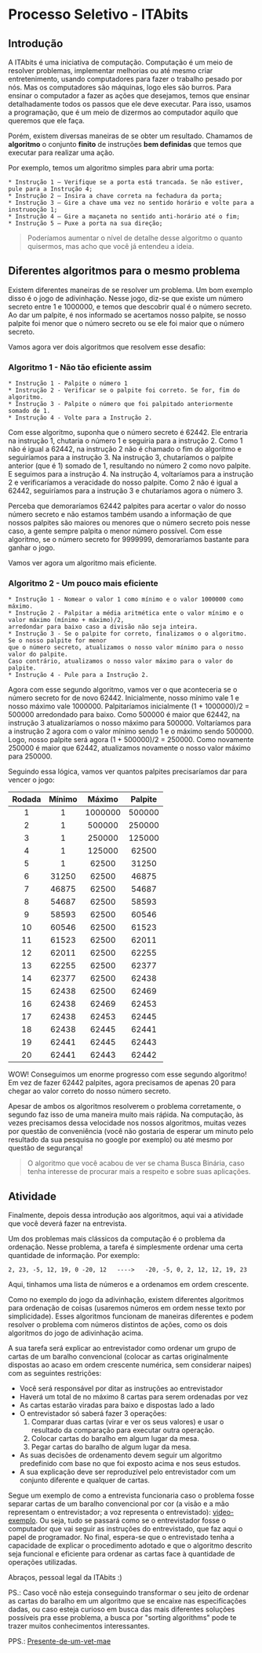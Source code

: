 # Processo Seletivo - ITAbits

## Introdução

A ITAbits é uma iniciativa de computação. Computação é um meio de resolver problemas, 
implementar melhorias ou até mesmo criar entretenimento, usando computadores para fazer o trabalho pesado por nós. 
Mas os computadores são máquinas, logo eles são burros. Para ensinar o computador a fazer as ações que desejamos, 
temos que ensinar detalhadamente todos os passos que ele deve executar. Para isso, usamos a programação, 
que é um meio de dizermos ao computador aquilo que queremos que ele faça.

Porém, existem diversas maneiras de se obter um resultado. Chamamos de **algoritmo** o conjunto **finito** de instruções **bem definidas** que temos que executar para realizar uma ação.

Por exemplo, temos um algoritmo simples para abrir uma porta:
```
* Instrução 1 – Verifique se a porta está trancada. Se não estiver, pule para a Instrução 4;
* Instrução 2 – Insira a chave correta na fechadura da porta;
* Instrução 3 – Gire a chave uma vez no sentido horário e volte para a instruooção 1;
* Instrução 4 – Gire a maçaneta no sentido anti-horário até o fim;
* Instrução 5 – Puxe a porta na sua direção;
```

> Poderíamos aumentar o nível de detalhe desse algoritmo o quanto quisermos, mas acho que você já entendeu a ideia.  

## Diferentes algoritmos para o mesmo problema

Existem diferentes maneiras de se resolver um problema. Um bom exemplo disso é o jogo de adivinhação.
Nesse jogo, diz-se que existe um número secreto entre 1 e 1000000, e temos que descobrir qual é o número secreto.
Ao dar um palpite, é nos informado se acertamos nosso palpite, se nosso palpite foi menor que o número secreto ou se ele foi maior que o número secreto.

Vamos agora ver dois algoritmos que resolvem esse desafio:

### Algoritmo 1 - Não tão eficiente assim

```
* Instrução 1 - Palpite o número 1
* Instrução 2 - Verificar se o palpite foi correto. Se for, fim do algoritmo.
* Instrução 3 - Palpite o número que foi palpitado anteriormente somado de 1.
* Instrução 4 - Volte para a Instrução 2.
```

Com esse algoritmo, suponha que o número secreto é 62442. Ele entraria na instrução 1, chutaria o número 1 e seguiria para a instrução 2.
Como 1 não é igual a 62442, na instrução 2 não é chamado o fim do algoritmo e seguiríamos para a instrução 3.
Na instrução 3, chutaríamos o palpite anterior (que é 1) somado de 1, resultando no número 2 como novo palpite. E seguimos para a instrução 4.
Na instrução 4, voltaríamos para a instrução 2 e verificaríamos a veracidade do nosso palpite. Como 2 não é igual a 62442, seguiríamos para a instrução 3 e chutaríamos agora o número 3.

Perceba que demoraríamos 62442 palpites para acertar o valor do nosso número secreto e não estamos também usando a informação de que nossos palpites são maiores ou menores que o número secreto pois nesse caso, a gente sempre palpita o menor número possível.
Com esse algoritmo, se o número secreto for 9999999, demoraríamos bastante para ganhar o jogo.

Vamos ver agora um algoritmo mais eficiente.

### Algoritmo 2 - Um pouco mais eficiente

```
* Instrução 1 - Nomear o valor 1 como mínimo e o valor 1000000 como máximo.
* Instrução 2 - Palpitar a média aritmética ente o valor mínimo e o valor máximo (mínimo + máximo)/2, 
arredondar para baixo caso a divisão não seja inteira.
* Instrução 3 - Se o palpite for correto, finalizamos o o algoritmo. Se o nosso palpite for menor
que o número secreto, atualizamos o nosso valor mínimo para o nosso valor do palpite. 
Caso contrário, atualizamos o nosso valor máximo para o valor do palpite.
* Instrução 4 - Pule para a Instrução 2.

``` 
Agora com esse segundo algoritmo, vamos ver o que aconteceria se o número secreto for de novo 62442.
Inicialmente, nosso mínimo vale 1 e nosso máximo vale 1000000. Palpitaríamos inicialmente (1 + 1000000)/2 = 500000 arredondado para baixo. Como 500000 é maior que 62442, na instrução 3 atualizaríamos o nosso máximo para 500000. Voltaríamos para a instrução 2 agora com o valor mínimo sendo 1 e o máximo sendo 500000. Logo, nosso palpite será agora (1 + 500000)/2 = 250000. Como novamente 250000 é maior que 62442, atualizamos novamente o nosso valor máximo para 250000.

Seguindo essa lógica, vamos ver quantos palpites precisaríamos dar para vencer o jogo:


| Rodada        | Mínimo      | Máximo  | Palpite|
| :-----------: |:-------------:| :-----:|:-----:|
| 1 |    1          | 1000000 |500000|
| 2 | 1      |   500000 |250000|
| 3 | 1      |    250000 |125000|
| 4 | 1      |    125000 |62500|
| 5 | 1    |  62500  | 31250 |
|6| 31250| 62500| 46875|
|7| 46875| 62500| 54687|
|8| 54687| 62500| 58593|
| 9|58593| 62500| 60546|
|10| 60546| 62500| 61523|
|11| 61523| 62500| 62011|
|12| 62011| 62500| 62255|
|13| 62255| 62500| 62377|
|14| 62377| 62500| 62438|
|15| 62438| 62500| 62469|
|16| 62438| 62469| 62453|
|17| 62438| 62453| 62445|
|18| 62438| 62445| 62441|
|19| 62441| 62445| 62443|
|20| 62441| 62443| 62442|

WOW! Conseguimos um enorme progresso com esse segundo algoritmo! Em vez de fazer 62442 palpites, agora precisamos de apenas 20 para chegar ao valor correto do nosso número secreto. 

Apesar de ambos os algoritmos resolverem o problema corretamente, o segundo faz isso de uma maneira muito mais ráṕida. Na computação, às vezes precisamos dessa velocidade nos nossos algoritmos, muitas vezes por questão de conveniência (você não gostaria de esperar um minuto pelo resultado da sua pesquisa no google por exemplo) ou até mesmo por questão de segurança!

> O algoritmo que você acabou de ver se chama Busca Binária, caso tenha interesse de procurar mais a respeito e sobre suas aplicações.

## Atividade

Finalmente, depois dessa introdução aos algoritmos, aqui vai a atividade que você deverá fazer na entrevista.

Um dos problemas mais clássicos da computação é o problema da ordenação. Nesse problema, a tarefa é simplesmente ordenar uma certa quantidade de informação. Por exemplo:

```
2, 23, -5, 12, 19, 0 -20, 12   ---->   -20, -5, 0, 2, 12, 12, 19, 23
```

Aqui, tinhamos uma lista de números e a ordenamos em ordem crescente.

Como no exemplo do jogo da adivinhação, existem diferentes algoritmos para ordenação de coisas (usaremos números em ordem nesse texto por simplicidade). Esses algoritmos funcionam de maneiras diferentes e podem resolver o problema com números distintos de ações, como os dois algoritmos do jogo de adivinhação acima.

A sua tarefa será explicar ao entrevistador como ordenar um grupo de cartas de um baralho convencional (colocar as cartas originalmente dispostas ao acaso em ordem crescente numérica, sem considerar naipes) com as seguintes restrições:
- Você será responsável por ditar as instruções ao entrevistador
- Haverá um total de no máximo 8 cartas para serem ordenadas por vez
- As cartas estarão viradas para baixo e dispostas lado a lado
- O entrevistador só saberá fazer 3 operações:
  1. Comparar duas cartas (virar e ver os seus valores) e usar o resultado da comparação para executar outra operação.
  2. Colocar cartas do baralho em algum lugar da mesa. 
  3. Pegar cartas do baralho de algum lugar da mesa.
- As suas decisões de ordenamento devem seguir um algoritmo predefinido com base no que foi exposto acima e nos seus estudos.
- A sua explicação deve ser reproduzível pelo entrevistador com um conjunto diferente e qualquer de cartas.

Segue um exemplo de como a entrevista funcionaria caso o problema fosse separar cartas de um baralho convencional por cor (a visão e a mão representam o entrevistador; a voz representa o entrevistado): [video-exemplo](https://streamable.com/53g4v). Ou seja, tudo se passará como se o entrevistador fosse o computador que vai seguir as instruções do entrevistado, que faz aqui o papel de programador. No final, espera-se que o entrevistado tenha a capacidade de explicar o procedimento adotado e que o algoritmo descrito seja funcional e eficiente para ordenar as cartas face à quantidade de operações utilizadas.


Abraços,
pessoal legal da ITAbits :)

PS.: Caso você não esteja conseguindo transformar o seu jeito de ordenar as cartas do baralho em um algoritmo que se encaixe nas especificações dadas, ou caso esteja curioso em busca das mais diferentes soluções possíveis pra esse problema, a busca por "sorting algorithms" pode te trazer muitos conhecimentos interessantes.

PPS.: [Presente-de-um-vet-mae](http://lmgtfy.com/?iie=1&q=Sorting+Algorithms)
